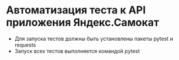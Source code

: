 # Автоматизация теста к API приложения Яндекс.Самокат
- Для запуска тестов должны быть установлены пакеты pytest и requests
- Запуск всех тестов выполняется командой pytest